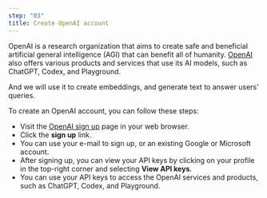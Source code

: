 ```yaml
---
step: "03"
title: Create OpenAI account
---
```


OpenAI is a research organization that aims to create safe and beneficial artificial general intelligence (AGI) that can benefit all of humanity. [OpenAI](https://openai.com) also offers various products and services that use its AI models, such as ChatGPT, Codex, and Playground. 

And we will use it to create embeddings, and generate text to answer users’ queries.

To create an OpenAI account, you can follow these steps:

- Visit the [OpenAI sign up](https://platform.openai.com/signup) page in your web browser.
- Click the **sign up** link.
- You can use your e-mail to sign up, or an existing Google or Microsoft account.
- After signing up, you can view your API keys by clicking on your profile in the top-right corner and selecting **View API keys**.
- You can use your API keys to access the OpenAI services and products, such as ChatGPT, Codex, and Playground.
